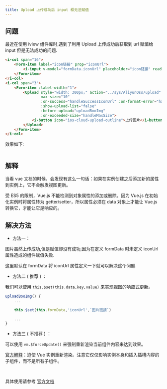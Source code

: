 ```yaml
---
title: Upload 上传成功后 input 框无法赋值
---
```


## 问题

最近在使用 iview 组件库时,遇到了利用 Upload 上传成功后获取到 url 赋值给 input 但是无法成功的问题.

```html
<i-col span="16">
	<Form-item label="icon链接" prop="iconUrl">
		<i-input v-model="formData.iconUrl" placeholder="icon链接" readonly/>
	</Form-item>
</i-col>
<i-col span="3">
	<Form-item :label-width="1">
		<Upload style="width: 300px;" action="../sys/AliyunOss/upload" :format="['jpg','jpeg','png']"
				max-size="10"
				:on-success="handleSuccessIconUrl" :on-format-error="handleFormatError"
				:show-upload-list="false"
				:before-upload="uploadBooImg"
				:on-exceeded-size="handleMaxSize">
			<i-button icon="ios-cloud-upload-outline">上传图片</i-button>
		</Upload>
	</Form-item>
</i-col>
```

效果如下:

<img class="zoom" :src="$withBase('/vue/iview-upload-value/iview-upload-value.png')">

## 解释

当看 vue 文档的时候，会发现有这么一句话：如果在实例创建之后添加新的属性到实例上，它不会触发视图更新。

受 ES5 的限制，Vue.js 不能检测到对象属性的添加或删除。因为 Vue.js 在初始化实例时将属性转为 getter/setter，所以属性必须在 data 对象上才能让 Vue.js 转换它，才能让它是响应的。

## 解决方法

- 方法一：

图片虽然上传成功,但是赋值却没有成功,因为在定义 formData 时未定义 iconUrl 属性造成的组件赋值失败.

这里默认在 formData 将 iconUrl 属性定义一下就可以解决这个问题.

- 方法二 ( 推荐 ) ：

我们可以使用 `this.$set(this.data,key,value)` 来实现视图的响应式更新。

```js
uploadBooImg() {
	...

	this.$set(this.formData,'iconUrl',`图片链接`)

	...
}
```

- 方法三 ( 不推荐 ) ：

可以使用 `vm.$forceUpdate()` 来强制重新渲染当前组件内容来达到效果。

[官方解释](https://cn.vuejs.org/v2/api/#vm-forceUpdate)：迫使 Vue 实例重新渲染。注意它仅仅影响实例本身和插入插槽内容的子组件，而不是所有子组件。

<br />

具体使用请参考 [官方文档](https://cn.vuejs.org/v2/api/#Vue-set)